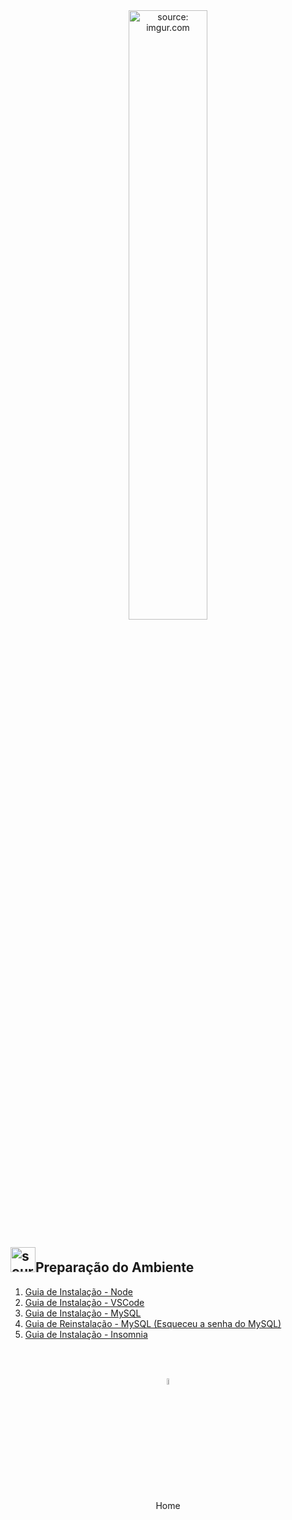 <div align="center">
    <img src="https://i.imgur.com/icgjsRQ.png" title="source: imgur.com" width="50%"/>
</div>


<h2><img src="https://i.imgur.com/PHgmbCh.png" title="source: imgur.com" width="40px"/>Preparação do Ambiente</h2>

1. <a href="07_install_node.md" >Guia de Instalação - Node</a>
2. <a href="06_install_vscode.md" >Guia de Instalação - VSCode</a>
3. <a href="03_install_mysql.md" >Guia de Instalação - MySQL</a>
4. <a href="04_uninstall_mysql.md" >Guia de Reinstalação - MySQL (Esqueceu a senha do MySQL)</a>
5. <a href="05_install_Insomnia.md" >Guia de Instalação - Insomnia</a>

<br /><br />
	

<div align="center"><a href="../README.md"><img src="https://i.imgur.com/kfHCxif.png" title="source: imgur.com" width="5%"/></a></div>
<div align="center">Home</div>
